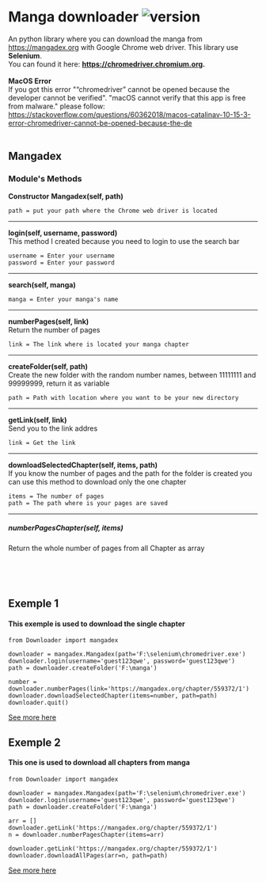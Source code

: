 # Manga downloader ![version](https://img.shields.io/badge/version-1.1.0-blue.svg)

An python library where you can download the manga from https://mangadex.org with Google Chrome web driver. This library use **Selenium**.
<br/>You can found it here: **https://chromedriver.chromium.org.**
<br/><br/>
**MacOS Error**<br/>
If you got this error "“chromedriver” cannot be opened because the developer cannot be verified". "macOS cannot verify that this app is free from malware."
please follow: https://stackoverflow.com/questions/60362018/macos-catalinav-10-15-3-error-chromedriver-cannot-be-opened-because-the-de
<br/><br/>


## Mangadex

### Module's Methods

**Constructor**
**Mangadex(self, path)** 
```
path = put your path where the Chrome web driver is located
```
---
**login(self, username, password)**<br/>
This method I created because you need to login to use the search bar
```
username = Enter your username
password = Enter your password
```
---
**search(self, manga)**
```
manga = Enter your manga's name
```
---
**numberPages(self, link)**<br/>
Return the number of pages
```
link = The link where is located your manga chapter 
```
---
**createFolder(self, path)**<br/>
Create the new folder with the random number names, between 11111111 and 99999999, return it as variable
```
path = Path with location where you want to be your new directory 
```
---
**getLink(self, link)**<br/>
Send you to the link addres

```
link = Get the link
```
---

**downloadSelectedChapter(self, items, path)**<br/>
If you know the number of pages and the path for the folder is created you can use this method to download only the one chapter 
```
items = The number of pages 
path = The path where is your pages are saved
```
---
##### numberPagesChapter(self, items)<br/>
Return the whole number of pages from all Chapter as array

```

```
<br/><br/>


## Exemple 1
#### This exemple is used to download the single chapter
```
from Downloader import mangadex

downloader = mangadex.Mangadex(path='F:\selenium\chromedriver.exe')
downloader.login(username='guest123qwe', password='guest123qwe')
path = downloader.createFolder('F:\manga')

number = downloader.numberPages(link='https://mangadex.org/chapter/559372/1')
downloader.downloadSelectedChapter(items=number, path=path)
downloader.quit()
```
[See more here](https://github.com/rangademetal/MangaDownloader/blob/master/exemple/exemple1.py)
## Exemple 2
#### This one is used to download all chapters from manga

```
from Downloader import mangadex

downloader = mangadex.Mangadex(path='F:\selenium\chromedriver.exe')
downloader.login(username='guest123qwe', password='guest123qwe')
path = downloader.createFolder('F:\manga')

arr = []
downloader.getLink('https://mangadex.org/chapter/559372/1')
n = downloader.numberPagesChapter(items=arr)

downloader.getLink('https://mangadex.org/chapter/559372/1')
downloader.downloadAllPages(arr=n, path=path)
```
[See more here](https://github.com/rangademetal/MangaDownloader/blob/master/exemple/exemple2.py)
